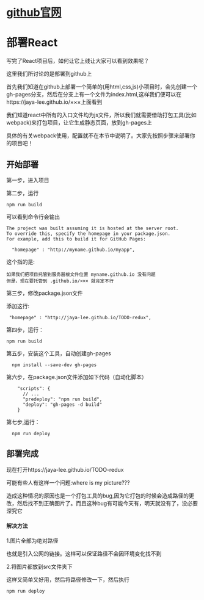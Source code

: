 
# [github官网](https://github.com/)


# 部署React


写完了React项目后，如何让它上线让大家可以看到效果呢？

这里我们所讨论的是部署到github上

首先我们知道在github上部署一个简单的(用html,css,js)小项目时，会先创建一个gh-pages分支，然后在分支上有一个文件为index.html,这样我们便可以在https://jaya-lee.github.io/×××上面看到

我们知道react中所有的入口文件均为js文件，所以我们就需要借助打包工具(比如webpack)来打包项目，让它生成静态页面，放到gh-pages上


具体的有关webpack使用，配置就不在本节中说明了。大家先按照步骤来部署你的项目吧！

## 开始部署

第一步，进入项目

第二步，运行

```
npm run build

```
可以看到命令行会输出
```
The project was built assuming it is hosted at the server root.
To override this, specify the homepage in your package.json.
For example, add this to build it for GitHub Pages:

  "homepage" : "http://myname.github.io/myapp",

```
这个指的是:  
```
如果我们把项目托管到服务器根文件位置 myname.github.io 没有问题
但是，现在要托管到 .github.io/××× 就肯定不行
```

第三步，修改package.json文件

添加这行:
```
 "homepage" : "http://jaya-lee.github.io/TODO-redux",
```

第四步，运行：

```
npm run build
```

第五步，安装这个工具，自动创建gh-pages

```
  npm install --save-dev gh-pages
```

第六步，在package.json文件添加如下代码（自动化脚本）

```
    "scripts": {
      // ...
      "predeploy": "npm run build",
      "deploy": "gh-pages -d build"
    }
```

第七步,运行：

```
  npm run deploy
```

## 部署完成

现在打开https://jaya-lee.github.io/TODO-redux

可能有些人有这样一个问题:where is my picture???


造成这种情况的原因也是一个打包工具的bug,因为它打包的时候会造成路径的更改，然后找不到正确图片了。而且这种bug有可能今天有，明天就没有了，没必要深究它


#### 解决方法


1.图片全部为绝对路径

也就是引入公网的链接。这样可以保证路径不会因环境变化找不到

2.将图片都放到src文件夹下

这样又简单又好用，然后将路径修改一下，然后执行

```
npm run deploy
```
